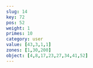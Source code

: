 ```yaml
---
slug: 14
key: 72
pos: 52
weight: 1
primes: 10
category: user
value: [43,3,1,1]
zones: [1,30,200]
object: [4,8,17,23,27,34,41,52]
---
```

